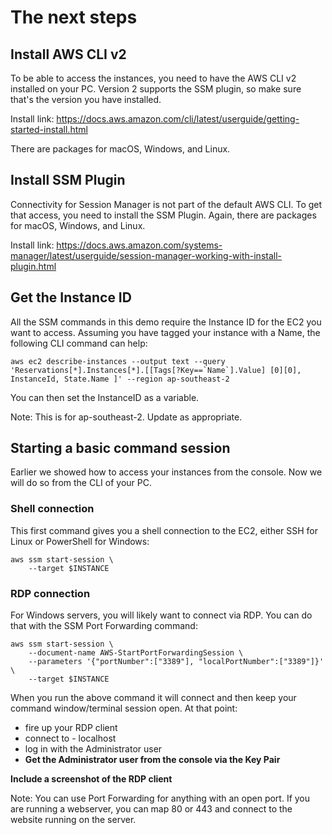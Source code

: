 # The next steps

## Install AWS CLI v2
To be able to access the instances, you need to have the AWS CLI v2 installed on your PC. Version 2 supports the SSM plugin, so make sure that's the version you have installed.

Install link: https://docs.aws.amazon.com/cli/latest/userguide/getting-started-install.html

There are packages for macOS, Windows, and Linux.

## Install SSM Plugin
Connectivity for Session Manager is not part of the default AWS CLI. To get that access, you need to install the SSM Plugin. Again, there are packages for macOS, Windows, and Linux.

Install link: https://docs.aws.amazon.com/systems-manager/latest/userguide/session-manager-working-with-install-plugin.html

## Get the Instance ID
All the SSM commands in this demo require the Instance ID for the EC2 you want to access. Assuming you have tagged your instance with a Name, the following CLI command can help:

```
aws ec2 describe-instances --output text --query 'Reservations[*].Instances[*].[[Tags[?Key==`Name`].Value] [0][0], InstanceId, State.Name ]' --region ap-southeast-2
```
You can then set the InstanceID as a variable.

Note: This is for ap-southeast-2. Update as appropriate.

## Starting a basic command session
Earlier we showed how to access your instances from the console. Now we will do so from the CLI of your PC.

### Shell connection
This first command gives you a shell connection to the EC2, either SSH for Linux or PowerShell for Windows:
```
aws ssm start-session \
    --target $INSTANCE
```

### RDP connection
For Windows servers, you will likely want to connect via RDP. You can do that with the SSM Port Forwarding command:
```
aws ssm start-session \
    --document-name AWS-StartPortForwardingSession \
    --parameters '{"portNumber":["3389"], "localPortNumber":["3389"]}' \
    --target $INSTANCE
```
When you run the above command it will connect and then keep your command window/terminal session open. At that point:
- fire up your RDP client
- connect to - localhost
- log in with the Administrator user
- **Get the Administrator user from the console via the Key Pair**

**Include a screenshot of the RDP client**

Note: You can use Port Forwarding for anything with an open port. If you are running a webserver, you can map 80 or 443 and connect to the website running on the server.